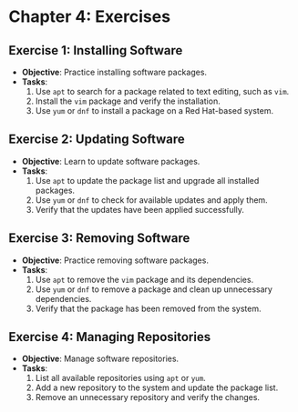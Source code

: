 # Chapter 4: Exercises

## Exercise 1: Installing Software

- **Objective**: Practice installing software packages.
- **Tasks**:
  1. Use `apt` to search for a package related to text editing, such as `vim`.
  2. Install the `vim` package and verify the installation.
  3. Use `yum` or `dnf` to install a package on a Red Hat-based system.

## Exercise 2: Updating Software

- **Objective**: Learn to update software packages.
- **Tasks**:
  1. Use `apt` to update the package list and upgrade all installed packages.
  2. Use `yum` or `dnf` to check for available updates and apply them.
  3. Verify that the updates have been applied successfully.

## Exercise 3: Removing Software

- **Objective**: Practice removing software packages.
- **Tasks**:
  1. Use `apt` to remove the `vim` package and its dependencies.
  2. Use `yum` or `dnf` to remove a package and clean up unnecessary dependencies.
  3. Verify that the package has been removed from the system.

## Exercise 4: Managing Repositories

- **Objective**: Manage software repositories.
- **Tasks**:
  1. List all available repositories using `apt` or `yum`.
  2. Add a new repository to the system and update the package list.
  3. Remove an unnecessary repository and verify the changes.
